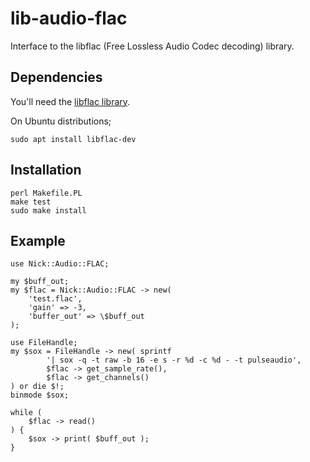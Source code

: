 # lib-audio-flac

Interface to the libflac (Free Lossless Audio Codec decoding) library.

## Dependencies

You'll need the [libflac library](https://xiph.org/flac/).

On Ubuntu distributions;

    sudo apt install libflac-dev

## Installation

    perl Makefile.PL
    make test
    sudo make install

## Example

    use Nick::Audio::FLAC;

    my $buff_out;
    my $flac = Nick::Audio::FLAC -> new(
        'test.flac',
        'gain' => -3,
        'buffer_out' => \$buff_out
    );

    use FileHandle;
    my $sox = FileHandle -> new( sprintf
            '| sox -q -t raw -b 16 -e s -r %d -c %d - -t pulseaudio',
            $flac -> get_sample_rate(),
            $flac -> get_channels()
    ) or die $!;
    binmode $sox;

    while (
        $flac -> read()
    ) {
        $sox -> print( $buff_out );
    }
